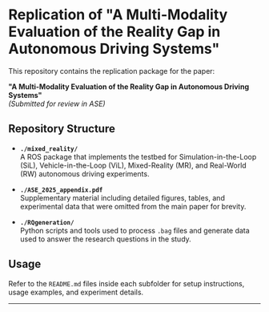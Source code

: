 # Replication of "A Multi-Modality Evaluation of the Reality Gap in Autonomous Driving Systems"

This repository contains the replication package for the paper:

**"A Multi-Modality Evaluation of the Reality Gap in Autonomous Driving Systems"**  
_(Submitted for review in ASE)_

## Repository Structure

- **`./mixed_reality/`**  
  A ROS package that implements the testbed for Simulation-in-the-Loop (SiL), Vehicle-in-the-Loop (ViL), Mixed-Reality (MR), and Real-World (RW) autonomous driving experiments.

- **`./ASE_2025_appendix.pdf`**  
  Supplementary material including detailed figures, tables, and experimental data that were omitted from the main paper for brevity.

- **`./RQgeneration/`**  
  Python scripts and tools used to process `.bag` files and generate data used to answer the research questions in the study.

## Usage

Refer to the `README.md` files inside each subfolder for setup instructions, usage examples, and experiment details.

---
